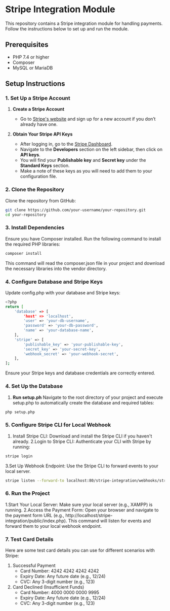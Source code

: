 # Stripe Integration Module

This repository contains a Stripe integration module for handling payments. Follow the instructions below to set up and run the module.

## Prerequisites

- PHP 7.4 or higher
- Composer
- MySQL or MariaDB

## Setup Instructions

### 1. Set Up a Stripe Account

1. **Create a Stripe Account**

   - Go to [Stripe's website](https://stripe.com) and sign up for a new account if you don’t already have one.

2. **Obtain Your Stripe API Keys**

   - After logging in, go to the [Stripe Dashboard](https://dashboard.stripe.com/).
   - Navigate to the **Developers** section on the left sidebar, then click on **API keys**.
   - You will find your **Publishable key** and **Secret key** under the **Standard Keys** section.
   - Make a note of these keys as you will need to add them to your configuration file.
     
### 2. Clone the Repository

Clone the repository from GitHub:

```bash
git clone https://github.com/your-username/your-repository.git
cd your-repository
```
### 3.  Install Dependencies
Ensure you have Composer installed. Run the following command to install the required PHP libraries:

```bash
composer install
```
This command will read the composer.json file in your project and download the necessary libraries into the vendor directory.

### 4. Configure Database and Stripe Keys
Update config.php with your database and Stripe keys:

```bash
<?php
return [
    'database' => [
        'host' => 'localhost',
        'user' => 'your-db-username',
        'password' => 'your-db-password',
        'name' => 'your-database-name',
    ],
    'stripe' => [
        'publishable_key' => 'your-publishable-key',
        'secret_key' => 'your-secret-key',
        'webhook_secret' => 'your-webhook-secret',
    ],
];
```
Ensure your Stripe keys and database credentials are correctly entered.

### 4. Set Up the Database
1. **Run setup.ph**
Navigate to the root directory of your project and execute setup.php to automatically create the database and required tables:

```bash
php setup.php
```
### 5. Configure Stripe CLI for Local Webhook
1. Install Stripe CLI: Download and install the Stripe CLI if you haven't already.
2.Login to Stripe CLI: Authenticate your CLI with Stripe by running:

```bash
stripe login
```
3.Set Up Webhook Endpoint: Use the Stripe CLI to forward events to your local server.

```bash
stripe listen --forward-to localhost:80/stripe-integration/webhooks/stripe_webhook.php
```
### 6. Run the Project
1.Start Your Local Server: Make sure your local server (e.g., XAMPP) is running.
2.Access the Payment Form: Open your browser and navigate to the payment form URL (e.g., http://localhost/stripe-integration/public/index.php).
This command will listen for events and forward them to your local webhook endpoint.

### 7. Test Card Details
Here are some test card details you can use for different scenarios with Stripe:
1. Successful Payment
   - Card Number: 4242 4242 4242 4242
   - Expiry Date: Any future date (e.g., 12/24)
   - CVC: Any 3-digit number (e.g., 123)
2. Card Declined (Insufficient Funds)
   - Card Number: 4000 0000 0000 9995
   - Expiry Date: Any future date (e.g., 12/24)
   - CVC: Any 3-digit number (e.g., 123)
     






